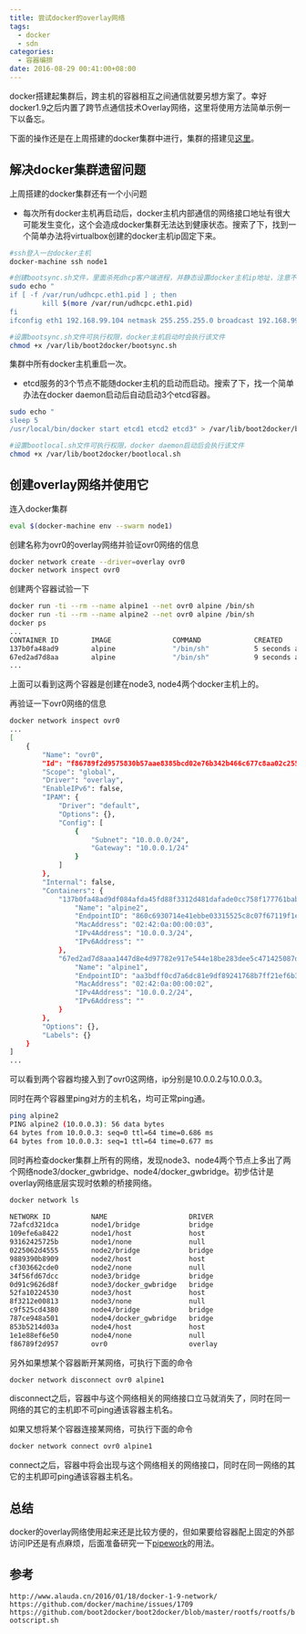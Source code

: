 ```yaml
---
title: 尝试docker的overlay网络
tags:
  - docker
  - sdn
categories:
  - 容器编排
date: 2016-08-29 00:41:00+08:00
---
```

docker搭建起集群后，跨主机的容器相互之间通信就要另想方案了。幸好docker1.9之后内置了跨节点通信技术Overlay网络，这里将使用方法简单示例一下以备忘。

下面的操作还是在上周搭建的docker集群中进行，集群的搭建见[这里](/2016/08/24/%E9%87%8D%E6%90%ADdocker%E9%9B%86%E7%BE%A4/)。

## 解决docker集群遗留问题


上周搭建的docker集群还有一个小问题

* 每次所有docker主机再启动后，docker主机内部通信的网络接口地址有很大可能发生变化，这个会造成docker集群无法达到健康状态。搜索了下，找到一个简单办法将virtualbox创建的docker主机ip固定下来。

```bash
#ssh登入一台docker主机
docker-machine ssh node1

#创建bootsync.sh文件，里面杀死dhcp客户端进程，并静态设置docker主机ip地址，注意不同的docker主机要设置不同的IP地址
sudo echo "
if [ -f /var/run/udhcpc.eth1.pid ] ; then
       	kill $(more /var/run/udhcpc.eth1.pid)
fi
ifconfig eth1 192.168.99.104 netmask 255.255.255.0 broadcast 192.168.99.255 up" > /var/lib/boot2docker/bootsync.sh

#设置bootsync.sh文件可执行权限，docker主机启动时会执行该文件
chmod +x /var/lib/boot2docker/bootsync.sh
```
集群中所有docker主机重启一次。

* etcd服务的3个节点不能随docker主机的启动而启动。搜索了下，找一个简单办法在docker daemon启动后自动启动3个etcd容器。

```bash
sudo echo "
sleep 5
/usr/local/bin/docker start etcd1 etcd2 etcd3" > /var/lib/boot2docker/bootlocal.sh

#设置bootlocal.sh文件可执行权限，docker daemon启动后会执行该文件
chmod +x /var/lib/boot2docker/bootlocal.sh
```

## 创建overlay网络并使用它

连入docker集群

```bash
eval $(docker-machine env --swarm node1)
```

创建名称为ovr0的overlay网络并验证ovr0网络的信息

```bash
docker network create --driver=overlay ovr0
docker network inspect ovr0
```

创建两个容器试验一下

```bash
docker run -ti --rm --name alpine1 --net ovr0 alpine /bin/sh
docker run -ti --rm --name alpine2 --net ovr0 alpine /bin/sh
docker ps
...
CONTAINER ID        IMAGE               COMMAND             CREATED             STATUS              PORTS               NAMES
137b0fa48ad9        alpine              "/bin/sh"           5 seconds ago       Up 4 seconds                            node4/alpine2
67ed2ad7d8aa        alpine              "/bin/sh"           9 seconds ago       Up 8 seconds                            node3/alpine1
...
```

上面可以看到这两个容器是创建在node3, node4两个docker主机上的。

再验证一下ovr0网络的信息
```bash
docker network inspect ovr0
...
[
    {
        "Name": "ovr0",
        "Id": "f86789f2d9575830b57aae8385bcd02e76b342b466c677c8aa02c2557e3eacb3",
        "Scope": "global",
        "Driver": "overlay",
        "EnableIPv6": false,
        "IPAM": {
            "Driver": "default",
            "Options": {},
            "Config": [
                {
                    "Subnet": "10.0.0.0/24",
                    "Gateway": "10.0.0.1/24"
                }
            ]
        },
        "Internal": false,
        "Containers": {
            "137b0fa48ad9df084afda45fd88f3312d481dafade0cc758f177761babd5f262": {
                "Name": "alpine2",
                "EndpointID": "860c6930714e41ebbe03315525c8c07f67119f1ececf05f2d15c3c0da4d28d62",
                "MacAddress": "02:42:0a:00:00:03",
                "IPv4Address": "10.0.0.3/24",
                "IPv6Address": ""
            },
            "67ed2ad7d8aaa1447d8e4d97782e917e544e18be283dee5c471425087d2d6639": {
                "Name": "alpine1",
                "EndpointID": "aa3bdff0cd7a6dc81e9df89241768b7ff21ef6b3010c96f291bd1a927e82a233",
                "MacAddress": "02:42:0a:00:00:02",
                "IPv4Address": "10.0.0.2/24",
                "IPv6Address": ""
            }
        },
        "Options": {},
        "Labels": {}
    }
]
...
```

可以看到两个容器均接入到了ovr0这网络，ip分别是10.0.0.2与10.0.0.3。

同时在两个容器里ping对方的主机名，均可正常ping通。

```bash
ping alpine2
PING alpine2 (10.0.0.3): 56 data bytes
64 bytes from 10.0.0.3: seq=0 ttl=64 time=0.686 ms
64 bytes from 10.0.0.3: seq=1 ttl=64 time=0.677 ms
```

同时再检查docker集群上所有的网络，发现node3、node4两个节点上多出了两个网络node3/docker_gwbridge、node4/docker_gwbridge。初步估计是overlay网络底层实现时依赖的桥接网络。

```bash
docker network ls

NETWORK ID          NAME                    DRIVER
72afcd321dca        node1/bridge            bridge
109efe6a8422        node1/host              host
93162425725b        node1/none              null
0225062d4555        node2/bridge            bridge
9889390b8909        node2/host              host
cf303662cde0        node2/none              null
34f56fd67dcc        node3/bridge            bridge
0d91c9626d8f        node3/docker_gwbridge   bridge
52fa10224530        node3/host              host
8f3212e00813        node3/none              null
c9f525cd4380        node4/bridge            bridge
787ce948a501        node4/docker_gwbridge   bridge
853b5214d03a        node4/host              host
1e1e88ef6e50        node4/none              null
f86789f2d957        ovr0                    overlay
```

另外如果想某个容器断开某网络，可执行下面的命令

```bash
docker network disconnect ovr0 alpine1
```

disconnect之后，容器中与这个网络相关的网络接口立马就消失了，同时在同一网络的其它的主机即不可ping通该容器主机名。

如果又想将某个容器连接某网络，可执行下面的命令

```bash
docker network connect ovr0 alpine1
```

connect之后，容器中将会出现与这个网络相关的网络接口，同时在同一网络的其它的主机即可ping通该容器主机名。

## 总结

docker的overlay网络使用起来还是比较方便的，但如果要给容器配上固定的外部访问IP还是有点麻烦，后面准备研究一下[pipework](https://github.com/jpetazzo/pipework)的用法。

## 参考

`http://www.alauda.cn/2016/01/18/docker-1-9-network/`
`https://github.com/docker/machine/issues/1709`
`https://github.com/boot2docker/boot2docker/blob/master/rootfs/rootfs/bootscript.sh`
